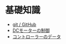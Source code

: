 # 基礎知識  

- [git / GitHub](./git_GitHub.md)  
- [DCモーターの制御](./motor.md)  
- [コントローラーのデータ](./Controller/how_to.md)  
